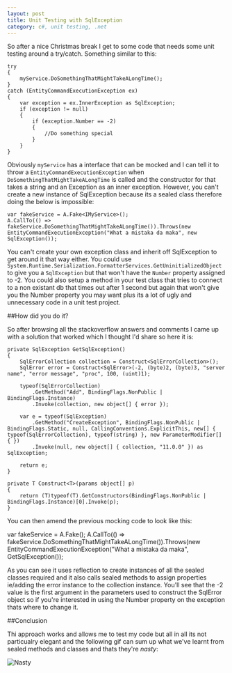 ```yaml
---
layout: post
title: Unit Testing with SqlException
category: c#, unit testing, .net
---
```


So after a nice Christmas break I get to some code that needs some unit testing around a try/catch. Something similar to this:

    try
    {
        myService.DoSomethingThatMightTakeALongTime();
    }
    catch (EntityCommandExecutionException ex)
    {
        var exception = ex.InnerException as SqlException;
        if (exception != null)
        {
            if (exception.Number == -2)
            {
                //Do something special
            }
        }
    }
<!--excerpt-->

Obviously `myService` has a interface that can be mocked and I can tell it to throw a `EntityCommandExecutionException` when `DoSomethingThatMightTakeALongTime` is called and the constructor for that takes a string and an Exception as an inner exception.  However, you can't create a new instance of SqlException because its a sealed class therefore doing the below is impossible:

    var fakeService = A.Fake<IMyService>();
    A.CallTo(() => fakeService.DoSomethingThatMightTakeALongTime()).Throws(new EntityCommandExecutionException("What a mistaka da maka", new SqlException());
    
You can't create your own exception class and inherit off SqlException to get around it that way either.  You could use `System.Runtime.Serialization.FormatterServices.GetUninitializedObject` to give you a `SqlException` but that won't have the `Number` property assigned to -2.  You could also setup a method in your test class that tries to connect to a non existant db that times out after 1 second but again that won't give you the Number property you may want plus its a lot of ugly and unnecessary code in a unit test project.  

##How did you do it?

So after browsing all the stackoverflow answers and comments I came up with a solution that worked which I thought I'd share so here it is:

    private SqlException GetSqlException()
    {
        SqlErrorCollection collection = Construct<SqlErrorCollection>();
        SqlError error = Construct<SqlError>(-2, (byte)2, (byte)3, "server name", "error message", "proc", 100, (uint)1);
    
        typeof(SqlErrorCollection)
            .GetMethod("Add", BindingFlags.NonPublic | BindingFlags.Instance)
            .Invoke(collection, new object[] { error });    
        
        var e = typeof(SqlException)
            .GetMethod("CreateException", BindingFlags.NonPublic | BindingFlags.Static, null, CallingConventions.ExplicitThis, new[] { typeof(SqlErrorCollection), typeof(string) }, new ParameterModifier[] { })
            .Invoke(null, new object[] { collection, "11.0.0" }) as SqlException;
    
        return e;
    }
    
    private T Construct<T>(params object[] p)
    {
        return (T)typeof(T).GetConstructors(BindingFlags.NonPublic | BindingFlags.Instance)[0].Invoke(p);
    }
    
You can then amend the previous mocking code to look like this:

var fakeService = A.Fake<IMyService>();
A.CallTo(() => fakeService.DoSomethingThatMightTakeALongTime()).Throws(new EntityCommandExecutionException("What a mistaka da maka", GetSqlException());

As you can see it uses reflection to create instances of all the sealed classes required and it also calls sealed methods to assign properties ie/adding the error instance to the collection instance.  You'll see that the -2 value is the first argument in the parameters used to construct the SqlError object so if you're interested in using the Number property on the exception thats where to change it.

##Conclusion

Thi approach works and allows me to test my code but all in all its not particualry elegant and the following gif can sum up what we've learnt from sealed methods and classes and thats they're *nasty*: 

![Nasty](http://i.imgur.com/pR3tklc.gif)

